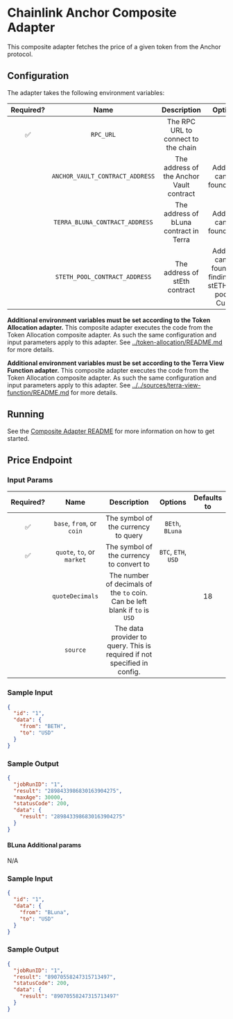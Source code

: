 # Chainlink Anchor Composite Adapter

This composite adapter fetches the price of a given token from the Anchor protocol.

## Configuration

The adapter takes the following environment variables:

| Required? |              Name               |               Description                |                                             Options                                             |                  Defaults to                   |
| :-------: | :-----------------------------: | :--------------------------------------: | :---------------------------------------------------------------------------------------------: | :--------------------------------------------: |
|    ✅     |            `RPC_URL`            |   The RPC URL to connect to the chain    |                                                                                                 |                                                |
|           | `ANCHOR_VAULT_CONTRACT_ADDRESS` | The address of the Anchor Vault contract | Address can be found [here](https://docs.anchorprotocol.com/smart-contracts/deployed-contracts) |  `0xA2F987A546D4CD1c607Ee8141276876C26b72Bdf`  |
|           | `TERRA_BLUNA_CONTRACT_ADDRESS`  |  The address of bLuna contract in Terra  | Address can be found [here](https://docs.anchorprotocol.com/smart-contracts/deployed-contracts) | `terra1mtwph2juhj0rvjz7dy92gvl6xvukaxu8rfv8ts` |
|           |  `STETH_POOL_CONTRACT_ADDRESS`  |      The address of stEth contract       |                   Address can be found by finding the stETH/ETH pool in Curve                   |  `0xdc24316b9ae028f1497c275eb9192a3ea0f67022`  |

**Additional environment variables must be set according to the Token Allocation adapter.**
This composite adapter executes the code from the Token Allocation composite adapter. As such the same configuration and input parameters apply to this adapter. See [../token-allocation/README.md](../token-allocation/README.md) for more details.

**Additional environment variables must be set according to the Terra View Function adapter.**
This composite adapter executes the code from the Token Allocation composite adapter. As such the same configuration and input parameters apply to this adapter. See [../../sources/terra-view-function/README.md](../sources/terra-view-function/README.md) for more details.

## Running

See the [Composite Adapter README](../README.md) for more information on how to get started.

## Price Endpoint

### Input Params

| Required? |            Name            |                                 Description                                 |       Options       | Defaults to |
| :-------: | :------------------------: | :-------------------------------------------------------------------------: | :-----------------: | :---------: |
|    ✅     | `base`, `from`, or `coin`  |                     The symbol of the currency to query                     |   `BEth`, `BLuna`   |             |
|    ✅     | `quote`, `to`, or `market` |                  The symbol of the currency to convert to                   | `BTC`, `ETH`, `USD` |             |
|           |      `quoteDecimals`       | The number of decimals of the `to` coin. Can be left blank if `to` is `USD` |                     |     18      |
|           |          `source`          |  The data provider to query. This is required if not specified in config.   |                     |             |

### Sample Input

```json
{
  "id": "1",
  "data": {
    "from": "BETH",
    "to": "USD"
  }
}
```

### Sample Output

```json
{
  "jobRunID": "1",
  "result": "2898433986830163904275",
  "maxAge": 30000,
  "statusCode": 200,
  "data": {
    "result": "2898433986830163904275"
  }
}
```

#### BLuna Additional params

N/A

### Sample Input

```json
{
  "id": "1",
  "data": {
    "from": "BLuna",
    "to": "USD"
  }
}
```

### Sample Output

```json
{
  "jobRunID": "1",
  "result": "89070558247315713497",
  "statusCode": 200,
  "data": {
    "result": "89070558247315713497"
  }
}
```
